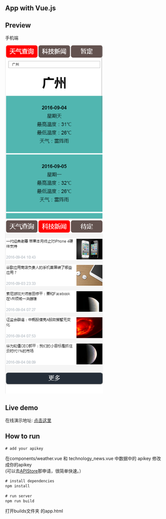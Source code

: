 App  with Vue.js 
----------

## Preview ##
手机端 <br/>

![weather](https://github.com/825618507/vue-app/blob/master/weather.png?raw=true)
![news](https://github.com/825618507/vue-app/blob/master/news.png?raw=true)

## Live demo ##
在线演示地址: [点击这里](http://sen.zjq-zfl.com/demo/Vue.js/app/app.html)

## How to run ##
	# add your apikey
在components/weather.vue 和 technology_news.vue 中数据中的 apikey
修改成你的apikey <br/>
(可以去[APIStore](http://apistore.baidu.com/ "APIStore")那申请，很简单快速。）

    # install dependencies 
    npm install
    
    # run server
    npm run build 
    
打开builds文件夹 的app.html

